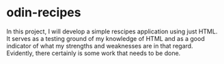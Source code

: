 # odin-recipes
In this project, I will develop a simple rescipes application using just 
HTML. It serves as a testing ground of my knowledge of HTML and as a good 
indicator of what my strengths and weaknesses are in that regard. 
Evidently, there certainly is some work that needs to be done.
